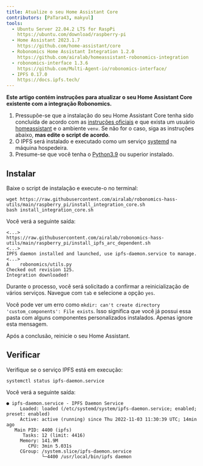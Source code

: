 ```yaml
---
title: Atualize o seu Home Assistant Core
contributors: [PaTara43, makyul]
tools:   
  - Ubuntu Server 22.04.2 LTS for RaspPi
    https://ubuntu.com/download/raspberry-pi
  - Home Assistant 2023.1.7
    https://github.com/home-assistant/core
  - Robonomics Home Assistant Integration 1.2.0
    https://github.com/airalab/homeassistant-robonomics-integration
  - robonomics-interface 1.3.6
    https://github.com/Multi-Agent-io/robonomics-interface/
  - IPFS 0.17.0
    https://docs.ipfs.tech/
---
```


**Este artigo contém instruções para atualizar o seu Home Assistant Core existente com a integração Robonomics.**

<robo-wiki-picture src="home-assistant/ha_core.png" />

<robo-wiki-note type="warning" title="DISCLAIMER">

  1. Pressupõe-se que a instalação do seu Home Assistant Core tenha sido concluída de acordo com as [instruções oficiais](https://www.home-assistant.io/installation/raspberrypi#install-home-assistant-core) e que exista um usuário <u>homeassistant</u> e o ambiente `venv`. Se não for o caso, siga as instruções abaixo, **mas edite o script de acordo**.
  2. O IPFS será instalado e executado como um serviço <u>systemd</u> na máquina hospedeira.
  3. Presume-se que você tenha o [Python3.9](https://www.python.org/downloads/) ou superior instalado.

</robo-wiki-note>

## Instalar

Baixe o script de instalação e execute-o no terminal:

<code-helper additionalLine="rasppi_username@rasppi_hostname">

  
```shell
wget https://raw.githubusercontent.com/airalab/robonomics-hass-utils/main/raspberry_pi/install_integration_core.sh
bash install_integration_core.sh
```

</code-helper>

Você verá a seguinte saída:

<code-helper additionalLine="rasppi_username@rasppi_hostname">


```shell
<...>
https://raw.githubusercontent.com/airalab/robonomics-hass-utils/main/raspberry_pi/install_ipfs_arc_dependent.sh
<...>
IPFS daemon installed and launched, use ipfs-daemon.service to manage.
<...>
A    robonomics/utils.py
Checked out revision 125.
Integration downloaded!
```

</code-helper>

Durante o processo, você será solicitado a confirmar a reinicialização de vários serviços. Navegue com `tab` e selecione a opção `yes`.
  
<robo-wiki-note type="note" title="Error: `custom_components` exists">

  Você pode ver um erro como `mkdir: can't create directory 'custom_components': File exists`. Isso significa que você já possui essa pasta com alguns componentes personalizados instalados. Apenas ignore esta mensagem.

</robo-wiki-note>
  
Após a conclusão, reinicie o seu Home Assistant.

## Verificar

Verifique se o serviço IPFS está em execução:

<code-helper additionalLine="rasppi_username@rasppi_hostname">

```shell
systemctl status ipfs-daemon.service 
```

</code-helper>

Você verá a seguinte saída:

<code-helper additionalLine="rasppi_username@rasppi_hostname">

```
● ipfs-daemon.service - IPFS Daemon Service
     Loaded: loaded (/etc/systemd/system/ipfs-daemon.service; enabled; preset: enabled)
     Active: active (running) since Thu 2022-11-03 11:30:39 UTC; 14min ago
   Main PID: 4400 (ipfs)
      Tasks: 12 (limit: 4416)
     Memory: 141.9M
        CPU: 3min 5.031s
     CGroup: /system.slice/ipfs-daemon.service
             └─4400 /usr/local/bin/ipfs daemon
```

</code-helper>
